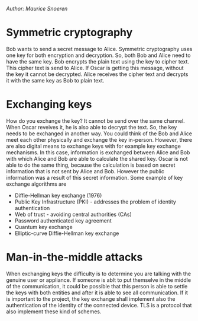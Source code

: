 _Author: Maurice Snoeren_

# Symmetric cryptography
Bob wants to send a secret message to Alice. Symmetric cryptography uses one key for both encryption and decryption. So, both Bob and Alice need to have the same key. Bob encrypts the plain text using the key to cipher text. This cipher text is send to Alice. If Oscar is getting this message, without the key it cannot be decrypted. Alice receives the cipher text and decrypts it with the same key as Bob to plain text. 

# Exchanging keys
How do you exchange the key? It cannot be send over the same channel. When Oscar reveives it, he is also able to decrypt the text. So, the key needs to be exchanged in another way. You could think of the Bob and Alice meet each other physically and exchange the key in-person. However, there are also digital means to exchange keys with for example key exchange mechanisms. In this case, information is exchanged between Alice and Bob with which Alice and Bob are able to calculate the shared key. Oscar is not able to do the same thing, because the calculation is based on secret information that is not sent by Alice and Bob. However the public information was a result of this secret information. Some example of key exchange algorithms are
- Diffie-Hellman key exchange (1976)
- Public Key Infrastructure (PKI) - addresses the problem of identity authentication
- Web of trust - avoiding central authorities (CAs)
- Password authenticated key agreement
- Quantum key exchange
- Elliptic-curve Diffie-Hellman key exchange

# Man-in-the-middle attacks
When exchanging keys the difficulty is to determine you are talking with the genuine user or appliance. If someone is ablt to put themselve in the middle of the communication, it could be possible that this person is able to settle the keys with both entities and after it is able to see all communication. If it is important to the project, the key exchange shall implement also the authentication of the identity of the connected device. TLS is a protocol that also implement these kind of schemes. 